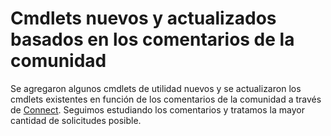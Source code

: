 # <a name="new-and-updated-cmdlets-based-on-community-feedback"></a>Cmdlets nuevos y actualizados basados en los comentarios de la comunidad 
Se agregaron algunos cmdlets de utilidad nuevos y se actualizaron los cmdlets existentes en función de los comentarios de la comunidad a través de [Connect](https://connect.microsoft.com/powershell). Seguimos estudiando los comentarios y tratamos la mayor cantidad de solicitudes posible.
